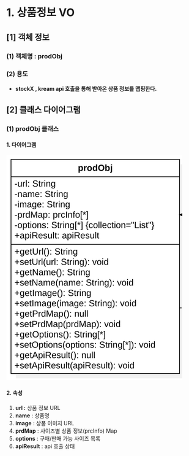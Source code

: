 # 1. 상품정보 VO

## \[1] 객체 정보

### (1) 객체명 : prodObj

### (2) 용도

* **stockX , kream api 호출을 통해 받아온 상품 정보를 맵핑한다.**

## \[2] 클래스 다이어그램

### (1) prodObj 클래스

#### 1. 다이어그램&#x20;

****![](<../../../../.gitbook/assets/image (6).png>)****

#### 2. 속성

1. **url :** 상품 정보 URL
2. **name** : 상품명
3. **image** : 상품 이미지 URL
4. **prdMap** : 사이즈별 상품 정보(prcInfo) Map
5. **options** : 구매/판매 가능 사이즈 목록
6. **apiResult** : api 호출 상태

